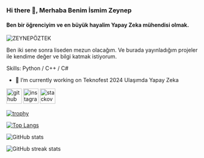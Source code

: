 ### Hi there 👋, Merhaba Benim İsmim Zeynep
#### Ben bir öğrenciyim ve en büyük hayalim Yapay Zeka mühendisi olmak.
![ZEYNEPÖZTEK](https://github.com/ZeynepOztek/ZeynepOztek/assets/160145351/d4d15514-df7e-45b7-8167-6aa5dd56ba52)

Ben iki sene sonra liseden mezun olacağım. Ve burada yayınladığım projeler ile kendime değer ve bilgi katmak istiyorum.

Skills: Python / C++ / C# 

- 🔭 I’m currently working on Teknofest 2024 Ulaşımda Yapay Zeka 


[<img src='https://cdn.jsdelivr.net/npm/simple-icons@3.0.1/icons/github.svg' alt='github' height='40'>](https://github.com/ZeynepOztek) [<img src='https://cdn.jsdelivr.net/npm/simple-icons@3.0.1/icons/instagram.svg' alt='instagram' height='40'>](https://www.instagram.com/https://www.instagram.com/kodluvizyon?igsh=MTJiOTlpN2ZscWJhag==/)  [<img src='https://cdn.jsdelivr.net/npm/simple-icons@3.0.1/icons/stackoverflow.svg' alt='stackoverflow' height='40'>](https://stackoverflow.com/users/https://stackoverflow.com/users/23434854/zeynep-%c3%96ztek)  

[![trophy](https://github-profile-trophy.vercel.app/?username=ZeynepOztek)](https://github.com/ryo-ma/github-profile-trophy)

[![Top Langs](https://github-readme-stats.vercel.app/api/top-langs/?username=ZeynepOztek)](https://github.com/anuraghazra/github-readme-stats)

![GitHub stats](https://github-readme-stats.vercel.app/api?username=ZeynepOztek&show_icons=true)  



![GitHub streak stats](https://streak-stats.demolab.com/?user=ZeynepOztek)  

